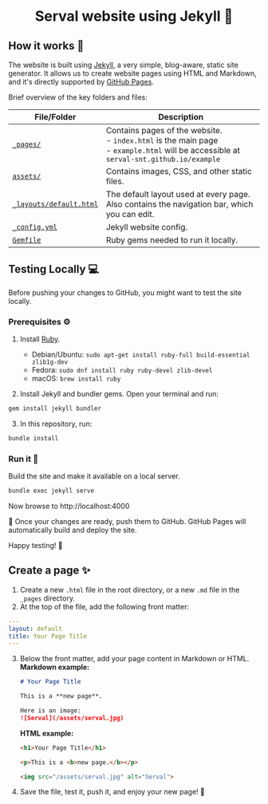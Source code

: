 <center>
<h1>Serval website using Jekyll 💊</h1>
</center>


## How it works :monocle_face:

The website is built using [Jekyll](https://jekyllrb.com/), a very simple, blog-aware, static site generator. It allows us to create website pages using HTML and Markdown, and it's directly supported by [GitHub Pages](https://pages.github.com/).

Brief overview of the key folders and files:

| File/Folder | Description |
| --- | --- |
| [`_pages/`](_pages/) | Contains pages of the website. <br> - `index.html` is the main page <br> - `example.html` will be accessible at `serval-snt.github.io/example` |
| [`assets/`](assets/) | Contains images, CSS, and other static files. |
| [`_layouts/default.html`](_layouts/default.html) | The default layout used at every page. Also contains the navigation bar, which you can edit. |
| [`_config.yml`](_config.yml) | Jekyll website config. |
| [`Gemfile`](Gemfile) | Ruby gems needed to run it locally. |


## Testing Locally :computer:

Before pushing your changes to GitHub, you might want to test the site locally.

### Prerequisites :gear:

1. Install [Ruby](https://www.ruby-lang.org/en/documentation/installation/).  
   - Debian/Ubuntu: `sudo apt-get install ruby-full build-essential zlib1g-dev`
   - Fedora: `sudo dnf install ruby ruby-devel zlib-devel`
   - macOS: `brew install ruby`

2. Install Jekyll and bundler gems. Open your terminal and run:

```bash
gem install jekyll bundler
```

3. In this repository, run:

```bash
bundle install
```

### Run it :running:

Build the site and make it available on a local server.

```bash
bundle exec jekyll serve
```

Now browse to http://localhost:4000

:rocket: Once your changes are ready, push them to GitHub. GitHub Pages will automatically build and deploy the site.

Happy testing! :test_tube:


## Create a page :sparkles:

1. Create a new `.html` file in the root directory, or a new `.md` file in the `_pages` directory.
2. At the top of the file, add the following front matter:

```yaml
---
layout: default
title: Your Page Title
---
```

3. Below the front matter, add your page content in Markdown or HTML.  
   **Markdown example:**
   ```markdown
   # Your Page Title

   This is a **new page**.

   Here is an image:
   ![Serval](/assets/serval.jpg)
   ```

   **HTML example:**
   ```html
   <h1>Your Page Title</h1>

   <p>This is a <b>new page.</b></p>

   <img src="/assets/serval.jpg" alt="Serval">
   ```

4. Save the file, test it, push it, and enjoy your new page! :tada:
